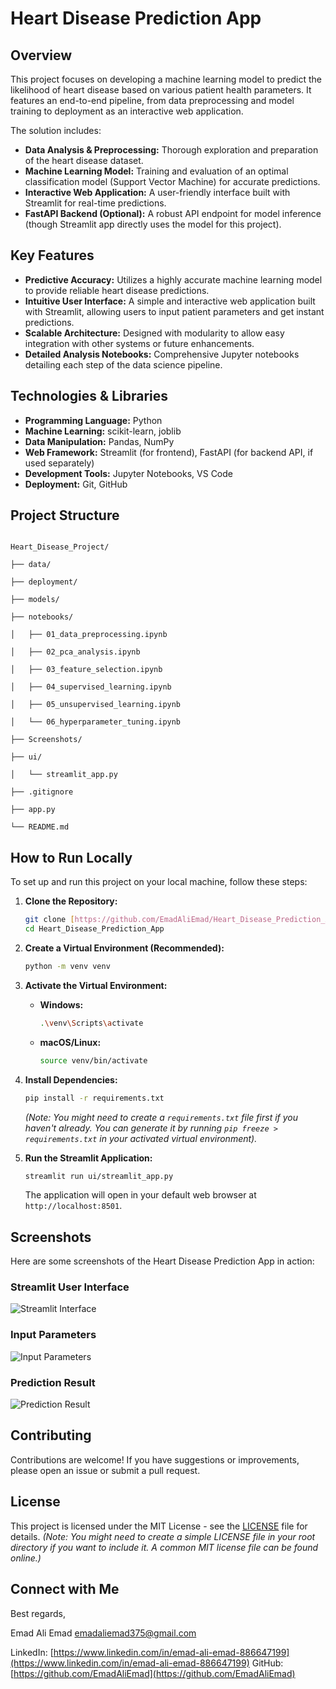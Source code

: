 # Heart Disease Prediction App

## Overview
This project focuses on developing a machine learning model to predict the likelihood of heart disease based on various patient health parameters. It features an end-to-end pipeline, from data preprocessing and model training to deployment as an interactive web application.

The solution includes:
* **Data Analysis & Preprocessing:** Thorough exploration and preparation of the heart disease dataset.
* **Machine Learning Model:** Training and evaluation of an optimal classification model (Support Vector Machine) for accurate predictions.
* **Interactive Web Application:** A user-friendly interface built with Streamlit for real-time predictions.
* **FastAPI Backend (Optional):** A robust API endpoint for model inference (though Streamlit app directly uses the model for this project).

## Key Features
* **Predictive Accuracy:** Utilizes a highly accurate machine learning model to provide reliable heart disease predictions.
* **Intuitive User Interface:** A simple and interactive web application built with Streamlit, allowing users to input patient parameters and get instant predictions.
* **Scalable Architecture:** Designed with modularity to allow easy integration with other systems or future enhancements.
* **Detailed Analysis Notebooks:** Comprehensive Jupyter notebooks detailing each step of the data science pipeline.

## Technologies & Libraries
* **Programming Language:** Python
* **Machine Learning:** scikit-learn, joblib
* **Data Manipulation:** Pandas, NumPy
* **Web Framework:** Streamlit (for frontend), FastAPI (for backend API, if used separately)
* **Development Tools:** Jupyter Notebooks, VS Code
* **Deployment:** Git, GitHub


## Project Structure

```

Heart_Disease_Project/

├── data/

├── deployment/

├── models/

├── notebooks/

│   ├── 01_data_preprocessing.ipynb

│   ├── 02_pca_analysis.ipynb

│   ├── 03_feature_selection.ipynb

│   ├── 04_supervised_learning.ipynb

│   ├── 05_unsupervised_learning.ipynb

│   └── 06_hyperparameter_tuning.ipynb

├── Screenshots/

├── ui/

│   └── streamlit_app.py

├── .gitignore

├── app.py

└── README.md

```
## How to Run Locally

To set up and run this project on your local machine, follow these steps:

1.  **Clone the Repository:**
    ```bash
    git clone [https://github.com/EmadAliEmad/Heart_Disease_Prediction_App.git](https://github.com/EmadAliEmad/Heart_Disease_Prediction_App.git)
    cd Heart_Disease_Prediction_App
    ```

2.  **Create a Virtual Environment (Recommended):**
    ```bash
    python -m venv venv
    ```

3.  **Activate the Virtual Environment:**
    * **Windows:**
        ```bash
        .\venv\Scripts\activate
        ```
    * **macOS/Linux:**
        ```bash
        source venv/bin/activate
        ```

4.  **Install Dependencies:**
    ```bash
    pip install -r requirements.txt
    ```
    *(Note: You might need to create a `requirements.txt` file first if you haven't already. You can generate it by running `pip freeze > requirements.txt` in your activated virtual environment).*

5.  **Run the Streamlit Application:**
    ```bash
    streamlit run ui/streamlit_app.py
    ```
    The application will open in your default web browser at `http://localhost:8501`.

## Screenshots

Here are some screenshots of the Heart Disease Prediction App in action:


### Streamlit User Interface
![Streamlit Interface](Screens/Streamlit%20Interface.png)

### Input Parameters
![Input Parameters](Screens/Testing%20the%20labels.png)

### Prediction Result
![Prediction Result](Screens/Testing%20result.png)

## Contributing
Contributions are welcome! If you have suggestions or improvements, please open an issue or submit a pull request.

## License
This project is licensed under the MIT License - see the [LICENSE](LICENSE) file for details.
*(Note: You might need to create a simple LICENSE file in your root directory if you want to include it. A common MIT license file can be found online.)*

## Connect with Me

Best regards,

Emad Ali Emad
emadaliemad375@gmail.com

LinkedIn: [https://www.linkedin.com/in/emad-ali-emad-886647199](https://www.linkedin.com/in/emad-ali-emad-886647199)
GitHub: [https://github.com/EmadAliEmad](https://github.com/EmadAliEmad)
